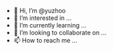 - 👋 Hi, I’m @yuzhoo
- 👀 I’m interested in ...
- 🌱 I’m currently learning ...
- 💞️ I’m looking to collaborate on ...
- 📫 How to reach me ...

<!---
yuzhoo/yuzhoo is a ✨ special ✨ repository because its `README.md` (this file) appears on your GitHub profile.
You can click the Preview link to take a look at your changes.
--->
